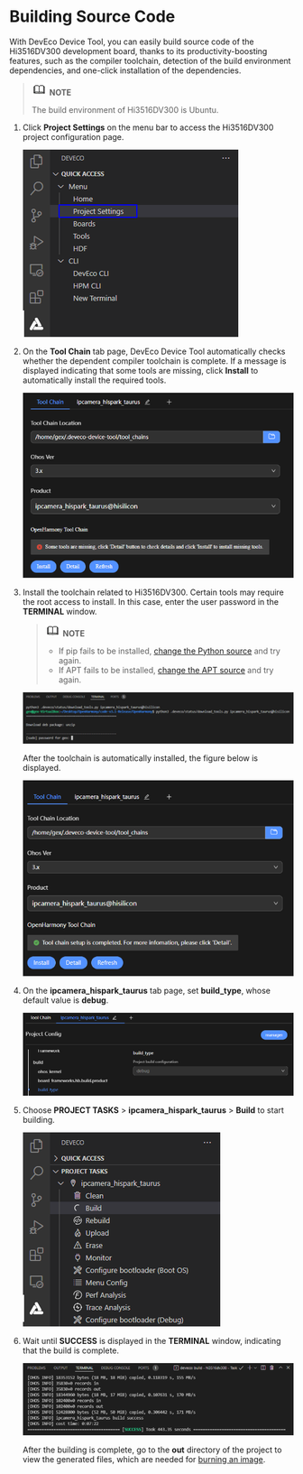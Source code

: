 # Building Source Code


With DevEco Device Tool, you can easily build source code of the Hi3516DV300 development board, thanks to its productivity-boosting features, such as the compiler toolchain, detection of the build environment dependencies, and one-click installation of the dependencies.


> ![icon-note.gif](public_sys-resources/icon-note.gif) **NOTE**
>
> The build environment of Hi3516DV300 is Ubuntu.


1. Click **Project Settings** on the menu bar to access the Hi3516DV300 project configuration page.

   ![en-us_image_0000001274745038](figures/en-us_image_0000001274745038.png)

2. On the **Tool Chain** tab page, DevEco Device Tool automatically checks whether the dependent compiler toolchain is complete. If a message is displayed indicating that some tools are missing, click **Install** to automatically install the required tools.

   ![en-us_image_0000001307480750](figures/en-us_image_0000001307480750.png)

3. Install the toolchain related to Hi3516DV300. Certain tools may require the root access to install. In this case, enter the user password in the **TERMINAL** window.

   > ![icon-note.gif](public_sys-resources/icon-note.gif) **NOTE**
   >
   > - If pip fails to be installed, [change the Python source](https://device.harmonyos.com/en/docs/documentation/guide/ide-set-python-source-0000001227639986) and try again.
   > - If APT fails to be installed, [change the APT source](https://device.harmonyos.com/en/docs/documentation/guide/faq-toolchain-install-0000001301623822) and try again.

   ![en-us_image_0000001360080305](figures/en-us_image_0000001360080305.png)

   After the toolchain is automatically installed, the figure below is displayed.

   ![en-us_image_0000001307320918](figures/en-us_image_0000001307320918.png)

4. On the **ipcamera_hispark_taurus** tab page, set **build_type**, whose default value is **debug**.

   ![en-us_image_0000001307160958](figures/en-us_image_0000001307160958.png)

5. Choose **PROJECT TASKS** > **ipcamera_hispark_taurus** > **Build** to start building.

   ![en-us_image_0000001360439881](figures/en-us_image_0000001360439881.png)

6. Wait until **SUCCESS** is displayed in the **TERMINAL** window, indicating that the build is complete.

   ![en-us_image_0000001307480754](figures/en-us_image_0000001307480754.png)

   After the building is complete, go to the **out** directory of the project to view the generated files, which are needed for [burning an image](quickstart-ide-3516-burn.md).
